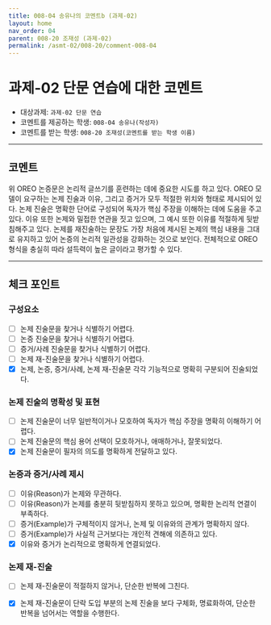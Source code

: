 ```yaml
---
title: 008-04 송유나의 코멘트b (과제-02) 
layout: home
nav_order: 04
parent: 008-20 조재성 (과제-02)
permalink: /asmt-02/008-20/comment-008-04
---
```


# 과제-02 단문 연습에 대한 코멘트

- 대상과제: `과제-02 단문 연습`
- 코멘트를 제공하는 학생: `008-04 송유나(작성자)` 
- 코멘트를 받는 학생: `008-20 조재성(코멘트를 받는 학생 이름)` 

---

## 코멘트

위 OREO 논증문은 논리적 글쓰기를 훈련하는 데에 중요한 시도를 하고 있다. OREO 모델이 요구하는 논제 진술과 이유, 그리고 증거가 모두 적절한 위치와 형태로 제시되어 있다. 논제 진술은 명확한 단어로 구성되어 독자가 핵심 주장을 이해하는 데에 도움을 주고 있다. 이유 또한 논제와 밀접한 연관을 짓고 있으며, 그 예시 또한 이유를 적절하게 뒷받침해주고 있다. 논제를 재진술하는 문장도 가장 처음에 제시된 논제의 핵심 내용을 그대로 유지하고 있어 논증의 논리적 일관성을 강화하는 것으로 보인다. 전체적으로 OREO 형식을 충실히 따라 설득력이 높은 글이라고 평가할 수 있다.  

---

## 체크 포인트

### **구성요소**
- [ ] 논제 진술문을 찾거나 식별하기 어렵다.
- [ ] 논증 진술문을 찾거나 식별하기 어렵다.
- [ ] 증거/사례 진술문을 찾거나 식별하기 어렵다.
- [ ] 논제 재-진술문을 찾거나 식별하기 어렵다.
- [x] 논제, 논증, 증거/사례, 논제 재-진술문 각각 기능적으로 명확히 구분되어 진술되었다.

### **논제 진술의 명확성 및 표현**  
- [ ] 논제 진술문이 너무 일반적이거나 모호하여 독자가 핵심 주장을 명확히 이해하기 어렵다.  
- [ ] 논제 진술문의 핵심 용어 선택이 모호하거나, 애매하거나, 잘못되었다.  
- [x] 논제 진술문이 필자의 의도를 명확하게 전달하고 있다.  

### **논증과 증거/사례 제시**  
- [ ] 이유(Reason)가 논제와 무관하다.
- [ ] 이유(Reason)가 논제를 충분히 뒷받침하지 못하고 있으며, 명확한 논리적 연결이 부족하다.  
- [ ] 증거(Example)가 구체적이지 않거나, 논제 및 이유와의 관계가 명확하지 않다. 
- [ ] 증거(Example)가 사실적 근거보다는 개인적 견해에 의존하고 있다.  
- [x] 이유와 증거가 논리적으로 명확하게 연결되었다.  

### **논제 재-진술**  
- [ ] 논제 재-진술문이 적절하지 않거나, 단순한 반복에 그친다.   
- [x] 논제 재-진술문이 단락 도입 부분의 논제 진술을 보다 구체화, 명료화하여, 단순한 반복을 넘어서는 역할을 수행한다.  

